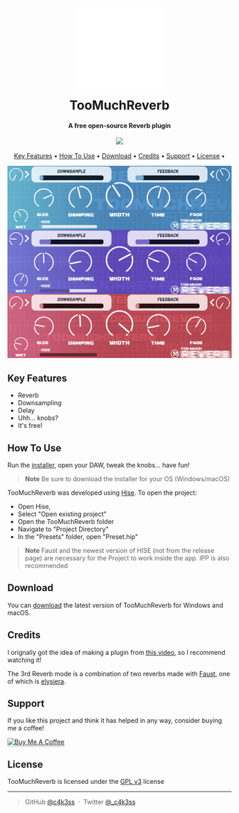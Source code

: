 <h1 align="center">
  <br>
  <a href="https://github.com/c4k3ss/TooMuchReverb"><img src="https://raw.githubusercontent.com/c4k3ss/TooMuchReverb/refs/heads/main/Images/HQLogo.png" alt="TooMuchReverb" width="200"></a>
  <br>
  TooMuchReverb
  <br>
</h1>

<h4 align="center">A free open-source Reverb plugin</h4>

<p align="center">
  <a href="https://saythanks.io/to/c4k3ss">
      <img src="https://img.shields.io/badge/SayThanks.io-%E2%98%BC-1EAEDB.svg">
  </a>
</p>

<p align="center">
  <a href="#key-features">Key Features</a> •
  <a href="#how-to-use">How To Use</a> •
  <a href="#download">Download</a> •
  <a href="#credits">Credits</a> •
  <a href="#support">Support</a> •
  <a href="#license">License</a> •
</p>

<p align="center"><img src="https://raw.githubusercontent.com/c4k3ss/TooMuchReverb/refs/heads/main/Images/Plugin.png"></p>

## Key Features

* Reverb
* Downsampling
* Delay
* Uhh... knobs?
* It's free!

## How To Use

Run the [installer](https://github.com/c4k3ss/TooMuchReverb/releases), open your DAW, tweak the knobs... have fun!

> **Note**
> Be sure to download the installer for your OS (Windows/macOS)

TooMuchReverb was developed using [Hise](https://hise.dev/). 
To open the project:

* Open Hise,
* Select "Open existing project"
* Open the TooMuchReverb folder
* Navigate to "Project Directory"
* In the "Presets" folder, open "Preset.hip"

> **Note**
> Faust and the newest version of HISE (not from the release page) are necessary for the Project to work inside the app. IPP is also recommended

## Download

You can [download](https://github.com/c4k3ss/TooMuchReverb/releases) the latest version of TooMuchReverb for Windows and macOS.

## Credits

I orignally got the idea of making a plugin from [this video](https://www.youtube.com/watch?v=DrnGI6ce8fY), so I recommend watching it!

The 3rd Reverb mode is a combination of two reverbs made with [Faust](https://faust.grame.fr/), one of which is [elysiera](https://github.com/azur1s/elysiera?tab=readme-ov-file).

## Support

If you like this project and think it has helped in any way, consider buying me a coffee!

<a href="https://buymeacoffee.com/c4k3ss" target="_blank"><img src="app/img/bmc-button.png" alt="Buy Me A Coffee" style="height: 41px !important;width: 174px !important;box-shadow: 0px 3px 2px 0px rgba(190, 190, 190, 0.5) !important;-webkit-box-shadow: 0px 3px 2px 0px rgba(190, 190, 190, 0.5) !important;" ></a>

## License

TooMuchReverb is licensed under the [GPL v3](https://www.gnu.org/licenses/gpl-3.0.en.html) license

---
> GitHub [@c4k3ss](https://github.com/c4k3ss) &nbsp;&middot;&nbsp;
> Twitter [@_c4k3ss](https://x.com/_c4k3ss)


